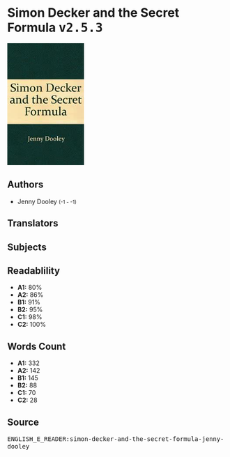 # Simon Decker and the Secret Formula <kbd>v2.5.3</kbd>

![](./cover.medium.jpg "")

## Authors


 - Jenny Dooley <small>(-1 - -1)</small>

## Translators



## Subjects



## Readablility


 - **A1:** 80%
 - **A2:** 86%
 - **B1:** 91%
 - **B2:** 95%
 - **C1:** 98%
 - **C2:** 100%

## Words Count


 - **A1:** 332
 - **A2:** 142
 - **B1:** 145
 - **B2:** 88
 - **C1:** 70
 - **C2:** 28

## Source


<kbd>ENGLISH_E_READER:simon-decker-and-the-secret-formula-jenny-dooley</kbd>
